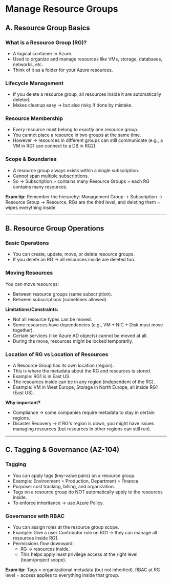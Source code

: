 # Manage Resource Groups

## A. Resource Group Basics

### What is a Resource Group (RG)?

- A logical container in Azure.
- Used to organize and manage resources like VMs, storage, databases, networks, etc.
- Think of it as a folder for your Azure resources.

### Lifecycle Management

- If you delete a resource group, all resources inside it are automatically deleted.
- Makes cleanup easy → but also risky if done by mistake.

### Resource Membership

- Every resource must belong to exactly one resource group.
- You cannot place a resource in two groups at the same time.
- However → resources in different groups can still communicate (e.g., a VM in RG1 can connect to a DB in RG2).

### Scope & Boundaries

- A resource group always exists within a single subscription.
- Cannot span multiple subscriptions.
- So → Subscription > contains many Resource Groups > each RG contains many resources.

**Exam tip:**
Remember the hierarchy:
Management Group → Subscription → Resource Group → Resource.
RGs are the third level, and deleting them = wipes everything inside.

---

## B. Resource Group Operations

### Basic Operations

- You can create, update, move, or delete resource groups.
- If you delete an RG → all resources inside are deleted too.

### Moving Resources

You can move resources:
- Between resource groups (same subscription).
- Between subscriptions (sometimes allowed).

**Limitations/Constraints:**
- Not all resource types can be moved.
- Some resources have dependencies (e.g., VM + NIC + Disk must move together).
- Certain services (like Azure AD objects) cannot be moved at all.
- During the move, resources might be locked temporarily.

### Location of RG vs Location of Resources

- A Resource Group has its own location (region).
- This is where the metadata about the RG and resources is stored.
- Example: RG1 is in East US.
- The resources inside can be in any region (independent of the RG).
- Example: VM in West Europe, Storage in North Europe, all inside RG1 (East US).

**Why important?**
- Compliance → some companies require metadata to stay in certain regions.
- Disaster Recovery → if RG's region is down, you might have issues managing resources (but resources in other regions can still run).

---

## C. Tagging & Governance (AZ-104)

### Tagging

- You can apply tags (key-value pairs) on a resource group.
- Example: Environment = Production, Department = Finance.
- Purpose: cost tracking, billing, and organization.
- Tags on a resource group do NOT automatically apply to the resources inside.
- To enforce inheritance → use Azure Policy.

### Governance with RBAC

- You can assign roles at the resource group scope.
- Example: Give a user Contributor role on RG1 → they can manage all resources inside RG1.
- Permissions flow downward:
  - RG → resources inside.
  - This helps apply least privilege access at the right level (team/project scope).

**Exam tip:**
Tags = organizational metadata (but not inherited).
RBAC at RG level = access applies to everything inside that group.